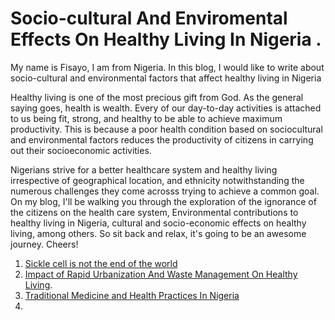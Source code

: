 # Socio-cultural And Enviromental Effects On Healthy Living In Nigeria .

My name is Fisayo, I am from Nigeria.
In this blog, I would like to write about socio-cultural and environmental factors that affect healthy living in Nigeria

Healthy living is one of the most precious gift from God. As the general saying goes, health is wealth. 
Every of our day-to-day activities is attached to us being fit, strong, and healthy to be able to achieve maximum productivity. This is because a poor health condition based on sociocultural and environmental factors reduces the productivity of citizens in carrying out their socioeconomic activities. 

Nigerians strive for a better healthcare system and healthy living irrespective of geographical location, and ethnicity notwithstanding the numerous challenges they come acrosss trying to achieve a common goal. On my blog, I'll be walking you through the exploration of the ignorance of the citizens on the health care system, Environmental contributions to healthy living in Nigeria, cultural and socio-economic effects on healthy living, among others. So sit back and relax, it's going to be an awesome journey. Cheers!

1. [Sickle cell is not the end of the world](Blog_post_one.md)
2. [Impact of Rapid Urbanization And Waste Management On Healthy Living](Blog_post_two.md).
3. [Traditional Medicine and Health Practices In Nigeria](Blog_post_three.md)
4.
